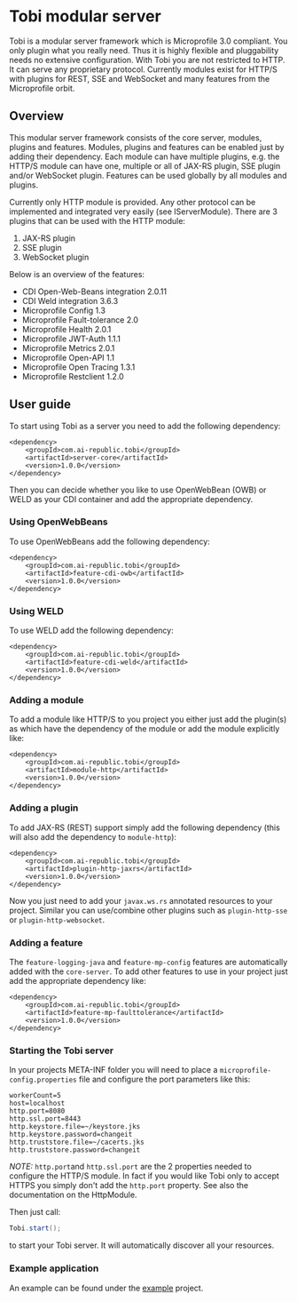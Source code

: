 # Tobi modular server
Tobi is a modular server framework which is Microprofile 3.0 compliant. You only plugin what you really need. Thus it is highly flexible and pluggability needs no extensive configuration.
With Tobi you are not restricted to HTTP. It can serve any proprietary protocol. 
Currently modules exist for HTTP/S with plugins for REST, SSE and WebSocket and many features from the Microprofile orbit.

## Overview
This modular server framework consists of the core server, modules, plugins and features.
Modules, plugins and features can be enabled just by adding their dependency.
Each module can have multiple plugins, e.g. the HTTP/S module can have one, multiple or all of JAX-RS plugin, SSE plugin and/or WebSocket plugin.
Features can be used globally by all modules and plugins.

Currently only HTTP module is provided. Any other protocol can be implemented and integrated very easily (see IServerModule).
There are 3 plugins that can be used with the HTTP module:

1.  JAX-RS plugin
2.  SSE plugin
3.  WebSocket plugin
 
Below is an overview of the features:

*   CDI Open-Web-Beans integration 2.0.11
*   CDI Weld integration 3.6.3
*   Microprofile Config 1.3
*   Microprofile Fault-tolerance 2.0
*   Microprofile Health 2.0.1
*   Microprofile JWT-Auth 1.1.1
*   Microprofile Metrics 2.0.1
*   Microprofile Open-API 1.1
*   Microprofile Open Tracing 1.3.1
*   Microprofile Restclient 1.2.0

## User guide
To start using Tobi as a server you need to add the following dependency:

```maven
<dependency>
	<groupId>com.ai-republic.tobi</groupId>
	<artifactId>server-core</artifactId>
	<version>1.0.0</version>
</dependency>
```

Then you can decide whether you like to use OpenWebBean (OWB) or WELD as your CDI container and add the appropriate dependency.

### Using OpenWebBeans
To use OpenWebBeans add the following dependency:

```maven
<dependency>
	<groupId>com.ai-republic.tobi</groupId>
	<artifactId>feature-cdi-owb</artifactId>
	<version>1.0.0</version>
</dependency>
```

### Using WELD
To use WELD add the following dependency:

```maven
<dependency>
	<groupId>com.ai-republic.tobi</groupId>
	<artifactId>feature-cdi-weld</artifactId>
	<version>1.0.0</version>
</dependency>
```

### Adding a module
To add a module like HTTP/S to you project you either just add the plugin(s) as which have the dependency of the module or add the module explicitly like:

```maven
<dependency>
	<groupId>com.ai-republic.tobi</groupId>
	<artifactId>module-http</artifactId>
	<version>1.0.0</version>
</dependency>
```

### Adding a plugin
To add JAX-RS (REST) support simply add the following dependency (this will also add the dependency to `module-http`):

```maven
<dependency>
	<groupId>com.ai-republic.tobi</groupId>
	<artifactId>plugin-http-jaxrs</artifactId>
	<version>1.0.0</version>
</dependency>
```

Now you just need to add your `javax.ws.rs` annotated resources to your project.
Similar you can use/combine other plugins such as `plugin-http-sse` or `plugin-http-websocket`.

### Adding a feature
The `feature-logging-java` and `feature-mp-config` features are automatically added with the `core-server`.
To add other features to use in your project just add the appropriate dependency like:

```maven
<dependency>
	<groupId>com.ai-republic.tobi</groupId>
	<artifactId>feature-mp-faulttolerance</artifactId>
	<version>1.0.0</version>
</dependency>
```


### Starting the Tobi server
In your projects META-INF folder you will need to place a `microprofile-config.properties` file and configure the port parameters like this:

```properties
workerCount=5
host=localhost
http.port=8080
http.ssl.port=8443
http.keystore.file=~/keystore.jks
http.keystore.password=changeit
http.truststore.file=~/cacerts.jks
http.truststore.password=changeit

```
_NOTE:_ `http.port`and `http.ssl.port` are the 2 properties needed to configure the HTTP/S module. In fact if you would like Tobi only to accept HTTPS you simply don't add the `http.port` property. See also the documentation on the HttpModule.

Then just call:

```java
Tobi.start();
```

to start your Tobi server. It will automatically discover all your resources.


### Example application
An example can be found under the [example](https://github.com/ai-republic/tobi/tree/master/example) project.

